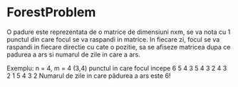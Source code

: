 # ForestProblem

O padure este reprezentata de o matrice de dimensiuni nxm, se va nota cu 1 punctul din care focul se va raspandi in matrice. In fiecare zi, 
focul se va raspandi in fiecare directie cu cate o pozitie, sa se afiseze matricea dupa ce padurea a ars si numarul de zile in care a ars.

Exemplu:
n = 4, m = 4
(3,4) punctul in care focul incepe
6 5 4 3
5 4 3 2
4 3 2 1
5 4 3 2
Numarul de zile in care pădurea a ars este 6!
